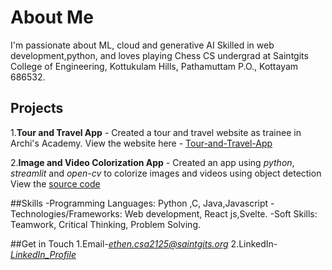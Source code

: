 # About Me 
I'm passionate about ML, cloud and generative AI
Skilled in web development,python, and loves playing Chess
CS undergrad at Saintgits College of Engineering, Kottukulam Hills, Pathamuttam P.O., Kottayam 686532.

## Projects
1.**Tour and Travel App** - Created a tour and travel website as trainee in Archi's Academy. 
View the website here - [Tour-and-Travel-App](https://frontend-intermediate-path-sep23.archisacademy.com/)

2.**Image and Video Colorization App** - Created  an app using *python*, *streamlit* and *open-cv* to colorize images and videos using object detection 
View the [source code]()

##Skills
-Programming Languages: Python ,C, Java,Javascript
-Technologies/Frameworks: Web development, React js,Svelte.
-Soft Skills: Teamwork, Critical Thinking, Problem Solving.

##Get in Touch
1.Email-*[ethen.csa2125@saintgits.org](mailto:ethen.csa2125@saintgits.org)*
2.LinkedIn-*[LinkedIn_Profile](https://www.linkedin.com/in/ethenbiju/)*
